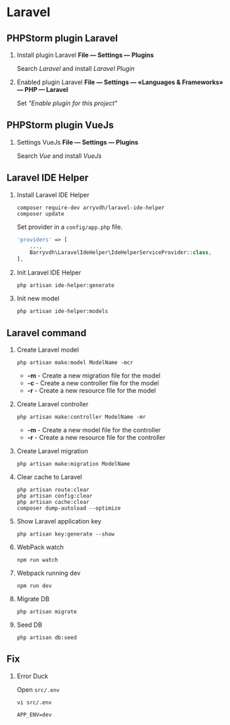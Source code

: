 Laravel
====

## PHPStorm plugin Laravel

1. Install plugin Laravel
    **File — Settings — Plugins**

    Search *Laravel* and install *Laravel Plugin*

1. Enabled plugin Laravel
    **File — Settings — «Languages & Frameworks» — PHP  — Laravel**

    Set *"Enable plugin for this project"* 

## PHPStorm plugin VueJs

1. Settings VueJs
    **File — Settings — Plugins**
    
    Search *Vue* and install *VueJs*
    
## Laravel IDE Helper

1. Install Laravel IDE Helper

    ```shell
    composer require-dev arryvdh/laravel-ide-helper
    composer update
    ```

    Set provider in a ```config/app.php``` file.

    ```php
    'providers' => [
        ...,
        Barryvdh\LaravelIdeHelper\IdeHelperServiceProvider::class,
    ],
    ```

1. Init Laravel IDE Helper

    ```shell
    php artisan ide-helper:generate
    ```
    
1. Init new model

    ```shell
    php artisan ide-helper:models
    ```


## Laravel command

1. Create Laravel model

    ```shell
    php artisan make:model ModelName -mcr
    ```

    * **-m** - Create a new migration file for the model
    * **-c** - Create a new controller file for the model
    * **-r** - Create a new resource file for the model

1. Create Laravel controller

    ```shell
    php artisan make:controller ModelName -mr
    ```

    * **-m** - Create a new model file for the controller
    * **-r** - Create a new resource file for the controller

1. Create Laravel migration

    ```shell
    php artisan make:migration ModelName
    ```

1. Clear cache to Laravel

    ```shell
    php artisan route:clear
    php artisan config:clear
    php artisan cache:clear
    composer dump-autoload --optimize
    ```

1. Show Laravel application key

    ```shell
    php artisan key:generate --show
    ```

1. WebPack watch

    ```shell
    npm run watch
    ```

1. Webpack running dev

    ```shell
    npm run dev
    ```

1. Migrate DB

    ```shell
    php artisan migrate
    ```

1. Seed DB

    ```shell
    php artisan db:seed
    ```

## Fix

1. Error Duck
    
    Open ```src/.env```
    ```shell
    vi src/.env
    ```

    ```text
    APP_ENV=dev
    ```